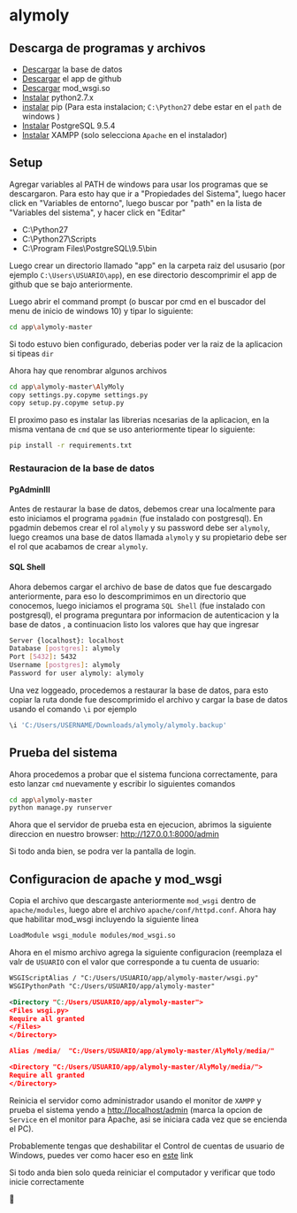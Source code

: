 # alymoly

## Descarga de programas y archivos
* [Descargar](http://archivos.crecelibre.cl/alymoly.zip) la base de datos
* [Descargar](https://github.com/CreceLibre/alymoly/archive/master.zip) el app de github
* [Descargar](https://drive.google.com/file/d/0ByCItVM01v6eZnVnbmRWTlJuZDQ/view) mod_wsgi.so
* [Instalar](https://www.python.org/downloads/) python2.7.x  
* [instalar](https://pip.pypa.io/en/latest/installing/) pip  (Para esta instalacion; `C:\Python27` debe estar en el `path` de windows )
* [Instalar](https://www.postgresql.org/download/windows/) PostgreSQL 9.5.4
* [Instalar](https://www.apachefriends.org/xampp-files/5.5.37/xampp-win32-5.5.37-0-VC11-installer.exe) XAMPP (solo selecciona `Apache` en el instalador)

## Setup

Agregar variables al PATH de windows para usar los programas que se descargaron. Para esto hay que ir a "Propiedades del Sistema", luego hacer click en "Variables de entorno", luego buscar por "path" en la lista de "Variables del sistema", y hacer click en "Editar"
* C:\Python27
* C:\Python27\Scripts
* C:\Program Files\PostgreSQL\9.5\bin

Luego crear un directorio llamado "app" en la carpeta raiz del ususario (por ejemplo `C:\Users\USUARIO\app`), en ese directorio descomprimir el app de github que se bajo anteriormente.

Luego abrir el command prompt (o buscar por cmd en el buscador del menu de inicio de windows 10) y tipar lo siguiente:
```bash
cd app\alymoly-master
```
Si todo estuvo bien configurado, deberias poder ver la raiz de la aplicacion si tipeas `dir`

Ahora hay que renombrar algunos archivos
```bash
cd app\alymoly-master\AlyMoly
copy settings.py.copyme settings.py
copy setup.py.copyme setup.py
```
El proximo paso es instalar las librerias ncesarias de la aplicacion, en la misma ventana de `cmd` que se uso anteriormente tipear lo siguiente:
```bash
pip install -r requirements.txt
```
### Restauracion de la base de datos
#### PgAdminIII
Antes de restaurar la base de datos, debemos crear una localmente para esto iniciamos el programa `pgadmin` (fue instalado con postgresql).
En pgadmin debemos crear el rol `alymoly` y su password debe ser `alymoly`, luego creamos una base de datos llamada `alymoly` y su propietario debe ser el rol que acabamos de crear `alymoly`.
#### SQL Shell
Ahora debemos cargar el archivo de base de datos que fue descargado anteriormente, para eso lo descomprimimos en un directorio que conocemos, luego iniciamos el programa `SQL Shell`  (fue instalado con postgresql), el programa preguntara por informacion de autenticacion y la base de datos , a continuacion listo los valores que hay que ingresar
```bash
Server {localhost}: localhost
Database [postgres]: alymoly
Port [5432]: 5432
Username [postgres]: alymoly
Password for user alymoly: alymoly
```
Una vez loggeado, procedemos a restaurar la base de datos, para esto copiar la ruta donde fue descomprimido el archivo y cargar la base de datos usando el comando `\i` por ejemplo
```bash
\i 'C:/Users/USERNAME/Downloads/alymoly/alymoly.backup'
```

## Prueba del sistema

Ahora procedemos a probar que el sistema funciona correctamente, para esto lanzar `cmd` nuevamente y escribir lo siguientes comandos
```bash
cd app\alymoly-master
python manage.py runserver
```

Ahora que el servidor de prueba esta en ejecucion, abrimos la siguiente direccion en nuestro browser: http://127.0.0.1:8000/admin

Si todo anda bien, se podra ver la pantalla de login.

## Configuracion de apache y mod_wsgi
Copia el archivo que descargaste anteriormente `mod_wsgi` dentro de `apache/modules`, luego abre el archivo `apache/conf/httpd.conf`. Ahora hay que habilitar mod_wsgi incluyendo la siguiente linea
```xml
LoadModule wsgi_module modules/mod_wsgi.so
```
Ahora en el mismo archivo agrega la siguiente configuracion (reemplaza el valr de `USUARIO` con el valor que corresponde a tu cuenta de usuario:
```xml
WSGIScriptAlias / "C:/Users/USUARIO/app/alymoly-master/wsgi.py"
WSGIPythonPath "C:/Users/USUARIO/app/alymoly-master"

<Directory "C:/Users/USUARIO/app/alymoly-master">
<Files wsgi.py>
Require all granted
</Files>
</Directory>

Alias /media/  "C:/Users/USUARIO/app/alymoly-master/AlyMoly/media/"

<Directory "C:/Users/USUARIO/app/alymoly-master/AlyMoly/media/">
Require all granted
</Directory>

```

Reinicia el servidor como administrador usando el monitor de `XAMPP` y prueba el sistema yendo a [http://localhost/admin](http://localhost/admin) (marca la opcion de `Service` en el monitor para Apache, asi se iniciara cada vez que se encienda el PC). 

Probablemente tengas que deshabilitar el Control de cuentas de usuario de Windows, puedes ver como hacer eso en [este](http://www.howtogeek.com/howto/windows-vista/disable-user-account-control-uac-the-easy-way-on-windows-vista/) link

Si todo anda bien solo queda reiniciar el computador y verificar que todo inicie correctamente

:sushi:
